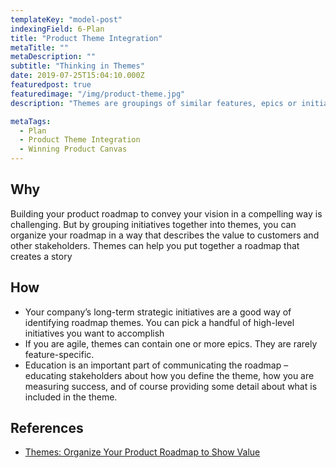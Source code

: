 ```yaml
---
templateKey: "model-post"
indexingField: 6-Plan
title: "Product Theme Integration"
metaTitle: ""
metaDescription: ""
subtitle: "Thinking in Themes"
date: 2019-07-25T15:04:10.000Z
featuredpost: true
featuredimage: "/img/product-theme.jpg"
description: "Themes are groupings of similar features, epics or initiatives. Ideally, themes describe customer value – what customers are going to be receiving or the job that you’ll help them accomplish. For example, “improve shopping cart experience” is an example of a customer-focused theme, and into this theme you would group the initiatives that support it."

metaTags:
  - Plan
  - Product Theme Integration
  - Winning Product Canvas
---
```



## Why
Building your product roadmap to convey your vision in a compelling way is challenging. But by grouping initiatives together into themes, you can organize your roadmap in a way that describes the value to customers and other stakeholders. Themes can help you put together a roadmap that creates a story

## How

- Your company’s long-term strategic initiatives are a good way of identifying roadmap themes. You can pick a handful of high-level initiatives you want to accomplish
- If you are agile, themes can contain one or more epics. They are rarely feature-specific.
- Education is an important part of communicating the roadmap – educating stakeholders about how you define the theme, how you are measuring success, and of course providing some detail about what is included in the theme.

## References

- [Themes: Organize Your Product Roadmap to Show Value](https://www.productplan.com/thinking-themes-organize-product-roadmap-show-customer-value/)
